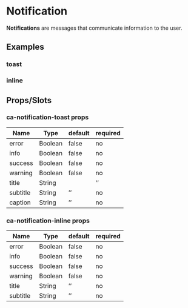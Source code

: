 
# Notification

**Notifications** are messages that communicate information to the user.


## Examples

### toast
<CodeSnippet codePenId="KBMBYJ"></CodeSnippet>

### inline
<CodeSnippet codePenId="ZjOjNg"></CodeSnippet>

## Props/Slots

### ca-notification-toast props

| Name | Type | default | required |
| ------ | ----------- | ------ | -----|
| error   |  Boolean | false | no |
| info   | Boolean  | false | no |
| success   | Boolean  | false | no |
| warning   | Boolean  | false | no |
| title   |  String |  | ’’ |
| subtitle   |  String | ’’ | no | 
| caption   | String  | ’’ | no | 

### ca-notification-inline props

| Name | Type | default | required |
| ------ | ----------- | ------ | -----|
| error   |  Boolean | false | no |
| info   | Boolean  | false | no |
| success   | Boolean  | false | no |
| warning   | Boolean  | false | no |
| title   | String  | ’’ | no |
| subtitle   | String  | ’’ | no | 
